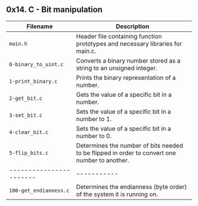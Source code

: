 ## 0x14. C - Bit manipulation

| Filename                | Description |
| ----------------------- | ----------- |
| `main.h`                | Header file containing function prototypes and necessary libraries for main.c.|
| `0-binary_to_uint.c`    | Converts a binary number stored as a string to an unsigned integer.|
| `1-print_binary.c`      | Prints the binary representation of a number.|
| `2-get_bit.c`           | Gets the value of a specific bit in a number.|
| `3-set_bit.c`           | Sets the value of a specific bit in a number to 1.|
| `4-clear_bit.c`         | Sets the value of a specific bit in a number to 0.|
| `5-flip_bits.c`         | Determines the number of bits needed to be flipped in order to convert one number to another.|
| ----------------------- | ----------- |
| `100-get_endianness.c` | Determines the endianness (byte order) of the system it is running on.|
